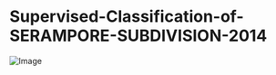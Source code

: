 # Supervised-Classification-of-SERAMPORE-SUBDIVISION-2014



![Image](https://github.com/user-attachments/assets/f04c83ad-0b0d-4833-b9ff-80b7f77f436f)
